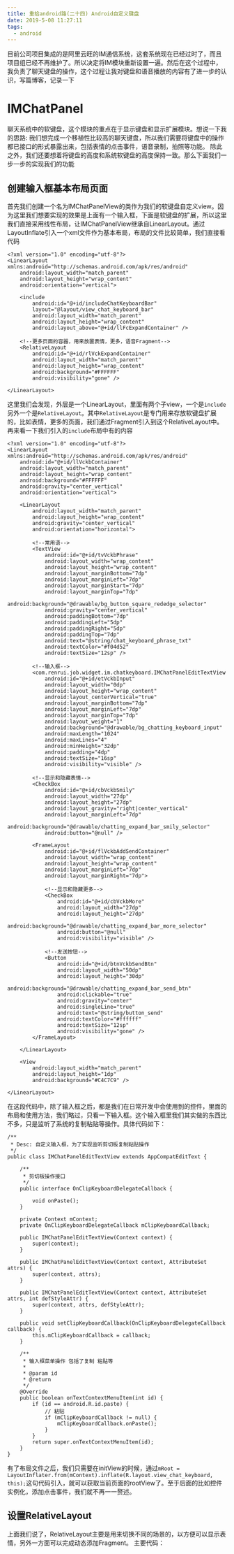 ```yaml
---
title: 重拾android路(二十四) Android自定义键盘
date: 2019-5-08 11:27:11
tags:
  - android
---
```


目前公司项目集成的是阿里云旺的IM通信系统，这套系统现在已经过时了，而且项目组已经不再维护了。所以决定将IM模块重新设置一遍。然后在这个过程中，我负责了聊天键盘的操作，这个过程让我对键盘和语音播放的内容有了进一步的认识，写篇博客，记录一下
<!--more-->
# IMChatPanel
聊天系统中的软键盘，这个模块的重点在于显示键盘和显示扩展模块。想说一下我的思路:
我们想完成一个移植性比较高的聊天键盘，所以我们需要将键盘中的操作都已接口的形式暴露出来，包括表情的点击事件，语音录制，拍照等功能。
除此之外，我们还要想着将键盘的高度和系统软键盘的高度保持一致。那么下面我们一步一步的实现我们的功能

## 创建输入框基本布局页面
首先我们创建一个名为IMChatPanelView的类作为我们的软键盘自定义view。因为这里我们想要实现的效果是上面有一个输入框，下面是软键盘的扩展，所以这里我们直接采用线性布局，让IMChatPanelView继承自LinearLayout。通过LayoutInflate引入一个xml文件作为基本布局，布局的文件比较简单，我们直接看代码
```
<?xml version="1.0" encoding="utf-8"?>
<LinearLayout xmlns:android="http://schemas.android.com/apk/res/android"
    android:layout_width="match_parent"
    android:layout_height="wrap_content"
    android:orientation="vertical">

    <include
        android:id="@+id/includeChatKeyboardBar"
        layout="@layout/view_chat_keyboard_bar"
        android:layout_width="match_parent"
        android:layout_height="wrap_content"
        android:layout_above="@+id/llFcExpandContainer" />

    <!--更多页面的容器，用来放置表情，更多，语音Fragment-->
    <RelativeLayout
        android:id="@+id/rlVckExpandContainer"
        android:layout_width="match_parent"
        android:layout_height="wrap_content"
        android:background="#FFFFFF"
        android:visibility="gone" />

</LinearLayout>
```
这里我们会发现，外层是一个LinearLayout，里面有两个子view，一个是```include```另外一个是```RelativeLayout```。其中```RelativeLayout```是专门用来存放软键盘扩展的，比如表情，更多的页面，我们通过Fragment引入到这个RelativeLayout中。再来看一下我们引入的```include```布局中有的内容
```
<?xml version="1.0" encoding="utf-8"?>
<LinearLayout xmlns:android="http://schemas.android.com/apk/res/android"
    android:id="@+id/llVckbContainer"
    android:layout_width="match_parent"
    android:layout_height="wrap_content"
    android:background="#FFFFFF"
    android:gravity="center_vertical"
    android:orientation="vertical">

    <LinearLayout
        android:layout_width="match_parent"
        android:layout_height="wrap_content"
        android:gravity="center_vertical"
        android:orientation="horizontal">

        <!--常用语-->
        <TextView
            android:id="@+id/tvVckbPhrase"
            android:layout_width="wrap_content"
            android:layout_height="wrap_content"
            android:layout_marginBottom="7dp"
            android:layout_marginLeft="7dp"
            android:layout_marginStart="7dp"
            android:layout_marginTop="7dp"
            android:background="@drawable/bg_button_square_rededge_selector"
            android:gravity="center_vertical"
            android:paddingBottom="7dp"
            android:paddingLeft="5dp"
            android:paddingRight="5dp"
            android:paddingTop="7dp"
            android:text="@string/chat_keyboard_phrase_txt"
            android:textColor="#f04d52"
            android:textSize="12sp" />

        <!--输入框-->
        <com.renrui.job.widget.im.chatkeyboard.IMChatPanelEditTextView
            android:id="@+id/etVckbInput"
            android:layout_width="0dp"
            android:layout_height="wrap_content"
            android:layout_centerVertical="true"
            android:layout_marginBottom="7dp"
            android:layout_marginLeft="7dp"
            android:layout_marginTop="7dp"
            android:layout_weight="1"
            android:background="@drawable/bg_chatting_keyboard_input"
            android:maxLength="1024"
            android:maxLines="4"
            android:minHeight="32dp"
            android:padding="4dp"
            android:textSize="16sp"
            android:visibility="visible" />

        <!--显示和隐藏表情-->
        <CheckBox
            android:id="@+id/cbVckbSmily"
            android:layout_width="27dp"
            android:layout_height="27dp"
            android:layout_gravity="right|center_vertical"
            android:layout_marginLeft="7dp"
            android:background="@drawable/chatting_expand_bar_smily_selector"
            android:button="@null" />

        <FrameLayout
            android:id="@+id/flVckbAddSendContainer"
            android:layout_width="wrap_content"
            android:layout_height="wrap_content"
            android:layout_marginLeft="7dp"
            android:layout_marginRight="7dp">

            <!--显示和隐藏更多-->
            <CheckBox
                android:id="@+id/cbVckbMore"
                android:layout_width="27dp"
                android:layout_height="27dp"
                android:background="@drawable/chatting_expand_bar_more_selector"
                android:button="@null"
                android:visibility="visible" />

            <!--发送按钮-->
            <Button
                android:id="@+id/btnVckbSendBtn"
                android:layout_width="50dp"
                android:layout_height="30dp"
                android:background="@drawable/chatting_expand_bar_send_btn"
                android:clickable="true"
                android:gravity="center"
                android:singleLine="true"
                android:text="@string/button_send"
                android:textColor="#ffffff"
                android:textSize="12sp"
                android:visibility="gone" />
        </FrameLayout>

    </LinearLayout>

    <View
        android:layout_width="match_parent"
        android:layout_height="1dp"
        android:background="#C4C7C9" />

</LinearLayout>
```
在这段代码中，除了输入框之后，都是我们在日常开发中会使用到的控件，里面的布局和使用方法，我们略过，只看一下输入框。这个输入框里我们其实做的东西比不多，只是监听了系统的复制粘贴等操作。具体代码如下：
```
/**
 * Desc: 自定义输入框，为了实现监听剪切板复制粘贴操作
 */
public class IMChatPanelEditTextView extends AppCompatEditText {

    /**
     * 剪切板操作接口
     */
    public interface OnClipKeyboardDelegateCallback {

        void onPaste();
    }

    private Context mContext;
    private OnClipKeyboardDelegateCallback mClipKeyboardCallback;

    public IMChatPanelEditTextView(Context context) {
        super(context);
    }

    public IMChatPanelEditTextView(Context context, AttributeSet attrs) {
        super(context, attrs);
    }

    public IMChatPanelEditTextView(Context context, AttributeSet attrs, int defStyleAttr) {
        super(context, attrs, defStyleAttr);
    }

    public void setClipKeyboardCallback(OnClipKeyboardDelegateCallback callback) {
        this.mClipKeyboardCallback = callback;
    }

    /**
     * 输入框菜单操作 包括了复制 粘贴等
     *
     * @param id
     * @return
     */
    @Override
    public boolean onTextContextMenuItem(int id) {
        if (id == android.R.id.paste) {
            // 粘贴
            if (mClipKeyboardCallback != null) {
                mClipKeyboardCallback.onPaste();
            }
        }
        return super.onTextContextMenuItem(id);
    }
}
```
有了布局文件之后，我们只需要在initView的时候，通过```mRoot = LayoutInflater.from(mContext).inflate(R.layout.view_chat_keyboard, this);```这句代码引入，就可以获取当前页面的rootView了。至于后面的比如控件实例化，添加点击事件，我们就不再一一赘述。

## 设置RelativeLayout
上面我们说了，RelativeLayout主要是用来切换不同的场景的，以方便可以显示表情，另外一方面可以完成动态添加Fragment。
主要代码：



